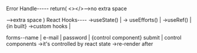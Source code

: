 Error Handle-----
return(
    <></>-->no extra space
    <div></div>-->extra space
)
React Hooks----
->useState()      |
-> useEfforts()   |
->useRef()        |  {in built}
->custom hooks    |


forms--name      |
       e-mail    | 
       password  |  {control component} 
        submit   |
control components
->it's controlled by react state
->re-render after 

